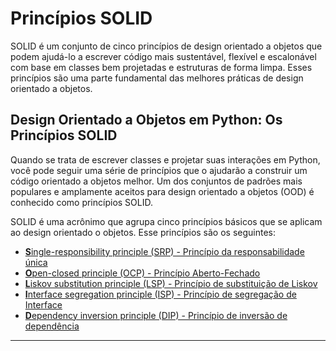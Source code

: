# Princípios SOLID

SOLID é um conjunto de cinco princípios de design orientado a objetos que podem ajudá-lo a escrever código mais
sustentável, flexível e escalonável com base em classes bem projetadas e estruturas de forma limpa. Esses princípios são
uma parte fundamental das melhores práticas de design orientado a objetos.

## Design Orientado a Objetos em Python: Os Princípios SOLID

Quando se trata de escrever classes e projetar suas interações em Python, você pode seguir uma série de princípios que o
ajudarão a construir um código orientado a objetos melhor. Um dos conjuntos de padrões mais populares e amplamente
aceitos para design orientado a objetos (OOD) é conhecido como princípios SOLID.

SOLID é uma acrônimo que agrupa cinco princípios básicos que se aplicam ao design orientado o objetos. Esse princípios
são os seguintes:

- [**S**ingle-responsibility principle (SRP) - Princípio da responsabilidade única](https://en.wikipedia.org/wiki/Single-responsibility_principle)
- [**O**pen-closed principle (OCP) - Princípio Aberto-Fechado](https://en.wikipedia.org/wiki/Open%E2%80%93closed_principle)
- [**L**iskov substitution principle (LSP) - Princípio de substituição de Liskov](https://en.wikipedia.org/wiki/Liskov_substitution_principle)
- [**I**nterface segregation principle (ISP) - Princípio de segregação de Interface](https://en.wikipedia.org/wiki/Interface_segregation_principle)
- [**D**ependency inversion principle (DIP) - Princípio de inversão de dependência](https://en.wikipedia.org/wiki/Dependency_inversion_principle)

---
